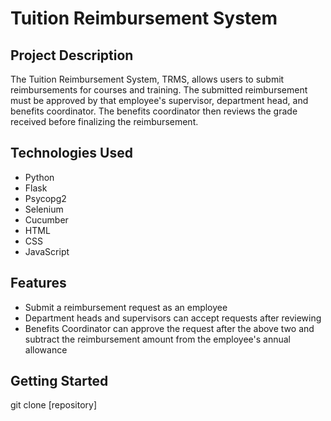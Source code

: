 # Tuition Reimbursement System

## Project Description

The Tuition Reimbursement System, TRMS, allows users to submit reimbursements for courses and training. The submitted reimbursement must be approved by that employee's supervisor, department head, and benefits coordinator. The benefits coordinator then reviews the grade received before finalizing the reimbursement.

## Technologies Used

* Python
* Flask
* Psycopg2
* Selenium
* Cucumber
* HTML
* CSS
* JavaScript

## Features

* Submit a reimbursement request as an employee
* Department heads and supervisors can accept requests after reviewing
* Benefits Coordinator can approve the request after the above two and subtract the reimbursement amount from the employee's annual allowance

## Getting Started

git clone [repository]
